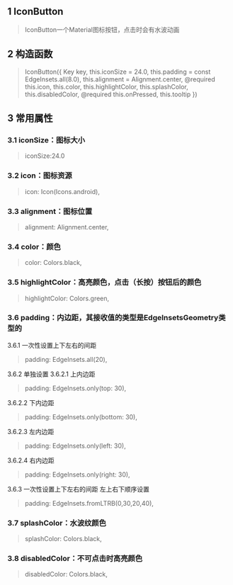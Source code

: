 ## **1 IconButton**
> IconButton一个Material图标按钮，点击时会有水波动画

## **2 构造函数** 
> IconButton({
>     Key key,
>     this.iconSize = 24.0,
>     this.padding = const EdgeInsets.all(8.0),
>     this.alignment = Alignment.center,
>     @required this.icon,
>     this.color,
>     this.highlightColor,
>     this.splashColor,
>     this.disabledColor,
>     @required this.onPressed,
>     this.tooltip
> })

## **3 常用属性** 
### **3.1 iconSize：图标大小**
> iconSize:24.0

### **3.2 icon：图标资源**
> icon: Icon(Icons.android),

### **3.3 alignment：图标位置**
> alignment: Alignment.center,

### **3.4 color：颜色**
> color: Colors.black,

### **3.5 highlightColor：高亮颜色，点击（长按）按钮后的颜色**
> highlightColor: Colors.green,

### **3.6 padding：内边距，其接收值的类型是EdgeInsetsGeometry类型的**

3.6.1 一次性设置上下左右的间距
> padding: EdgeInsets.all(20),

3.6.2 单独设置
3.6.2.1 上内边距  
> padding: EdgeInsets.only(top: 30),    

3.6.2.2 下内边距  
> padding: EdgeInsets.only(bottom: 30), 

3.6.2.3 左内边距  
> padding: EdgeInsets.only(left: 30),  

3.6.2.4 右内边距  
> padding: EdgeInsets.only(right: 30), 

3.6.3 一次性设置上下左右的间距 左上右下顺序设置
> padding: EdgeInsets.fromLTRB(0,30,20,40),

### **3.7 splashColor：水波纹颜色**
> splashColor: Colors.black,

### **3.8 disabledColor：不可点击时高亮颜色**
> disabledColor: Colors.black,

